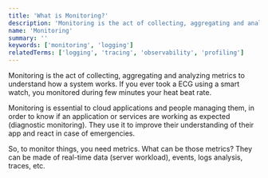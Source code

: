 ```yaml
---
title: 'What is Monitoring?'
description: 'Monitoring is the act of collecting, aggregating and analyzing information to understand how an application is doing.'
name: 'Monitoring'
summary: ''
keywords: ['monitoring', 'logging']
relatedTerms: ['logging', 'tracing', 'observability', 'profiling']
---
```


Monitoring is the act of collecting, aggregating and analyzing metrics to understand how a system works. If you ever took a ECG using a smart watch, you monitored during few minutes your heat beat rate.

Monitoring is essential to cloud applications and people managing them, in order to know if an application or services are working as expected (diagnostic monitoring). They use it to improve their understanding of their app and react in case of emergencies.

So, to monitor things, you need metrics. What can be those metrics? They can be made of real-time data (server workload), events, logs analysis, traces, etc.
